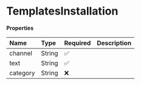 # TemplatesInstallation

**Properties**

| Name     | Type   | Required | Description |
| :------- | :----- | :------- | :---------- |
| channel  | String | ✅       |             |
| text     | String | ✅       |             |
| category | String | ❌       |             |
